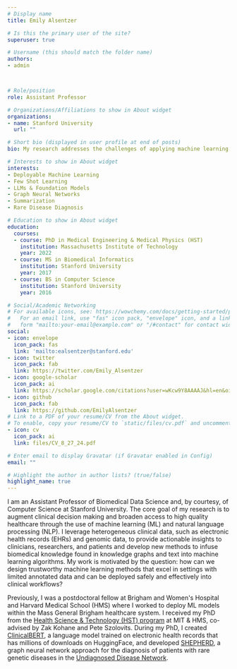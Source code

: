 ```yaml
---
# Display name
title: Emily Alsentzer

# Is this the primary user of the site?
superuser: true

# Username (this should match the folder name)
authors:
- admin



# Role/position
role: Assistant Professor

# Organizations/Affiliations to show in About widget
organizations:
- name: Stanford University
  url: ""

# Short bio (displayed in user profile at end of posts)
bio: My research addresses the challenges of applying machine learning and natural language processing to healthcare.

# Interests to show in About widget
interests:
- Deployable Machine Learning
- Few Shot Learning
- LLMs & Foundation Models
- Graph Neural Networks
- Summarization
- Rare Disease Diagnosis

# Education to show in About widget
education:
  courses:
  - course: PhD in Medical Engineering & Medical Physics (HST)
    institution: Massachusetts Institute of Technology
    year: 2022 
  - course: MS in Biomedical Informatics
    institution: Stanford University
    year: 2017
  - course: BS in Computer Science
    institution: Stanford University
    year: 2016

# Social/Academic Networking
# For available icons, see: https://wowchemy.com/docs/getting-started/page-builder/#icons
#   For an email link, use "fas" icon pack, "envelope" icon, and a link in the
#   form "mailto:your-email@example.com" or "/#contact" for contact widget.
social:
- icon: envelope
  icon_pack: fas
  link: 'mailto:ealsentzer@stanford.edu'
- icon: twitter
  icon_pack: fab
  link: https://twitter.com/Emily_Alsentzer
- icon: google-scholar
  icon_pack: ai
  link: https://scholar.google.com/citations?user=wKcw9Y8AAAAJ&hl=en&oi=ao
- icon: github
  icon_pack: fab
  link: https://github.com/EmilyAlsentzer
# Link to a PDF of your resume/CV from the About widget.
# To enable, copy your resume/CV to `static/files/cv.pdf` and uncomment the lines below.
- icon: cv
  icon_pack: ai
  link: files/CV_8_27_24.pdf

# Enter email to display Gravatar (if Gravatar enabled in Config)
email: ""

# Highlight the author in author lists? (true/false)
highlight_name: true
---
```


I am an Assistant Professor of Biomedical Data Science and, by courtesy, of Computer Science at Stanford University. The core goal of my research is to augment clinical decision making and broaden access to high quality healthcare through the use of machine learning (ML) and natural language processing (NLP). I leverage heterogeneous clinical data, such as electronic health records (EHRs) and genomic data, to provide actionable insights to clinicians, researchers, and patients and develop new methods to infuse biomedical knowledge found in knowledge graphs and text into machine learning algorithms. My work is motivated by the question: how can we design trustworthy machine learning methods that excel in settings with limited annotated data and can be deployed safely and
effectively into clinical workflows? 

Previously, I was a postdoctoral fellow at Brigham and Women's Hospital and Harvard Medical School (HMS) where I worked to deploy ML models within the Mass General Brigham healthcare system. I received my PhD from the [Health Science & Technology (HST) program](https://hst.mit.edu/about) at MIT & HMS, co-advised by Zak Kohane and Pete Szolovits. During my PhD, I created [ClinicalBERT](https://huggingface.co/emilyalsentzer/Bio_ClinicalBERT), a language model trained on electronic health records that has millions of downloads on HuggingFace, and developed [SHEPHERD](https://www.medrxiv.org/content/10.1101/2022.12.07.22283238v1), a graph neural network approach for the diagnosis of patients with rare genetic diseases in the [Undiagnosed Disease Network](https://undiagnosed.hms.harvard.edu/).
